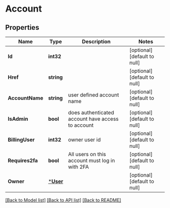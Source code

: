# Account

## Properties
Name | Type | Description | Notes
------------ | ------------- | ------------- | -------------
**Id** | **int32** |  | [optional] [default to null]
**Href** | **string** |  | [optional] [default to null]
**AccountName** | **string** | user defined account name | [optional] [default to null]
**IsAdmin** | **bool** | does authenticated account have access to account | [optional] [default to null]
**BillingUser** | **int32** | owner user id | [optional] [default to null]
**Requires2fa** | **bool** | All users on this account must log in with 2FA | [optional] [default to null]
**Owner** | [***User**](User.md) |  | [optional] [default to null]

[[Back to Model list]](../README.md#documentation-for-models) [[Back to API list]](../README.md#documentation-for-api-endpoints) [[Back to README]](../README.md)


